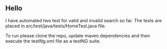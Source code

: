 <h2> Hello</h2>

I have automated two test for valid and invalid search so far. The tests are placed in src/test/java/tests/HomeTest.java file.

To run please clone the repo, update maven dependencies and then execute the testNg.xml file as a testNG suite.
